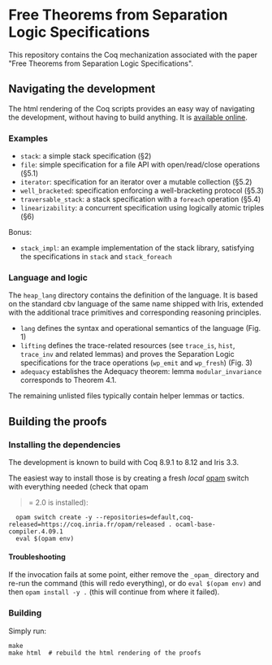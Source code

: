# Free Theorems from Separation Logic Specifications

This repository contains the Coq mechanization associated with the paper "Free
Theorems from Separation Logic Specifications".

## Navigating the development

The html rendering of the Coq scripts provides an easy way of navigating the
development, without having to build anything. It is [available
online](https://logsem.github.io/intensional/html/toc.html).

### Examples

- `stack`: a simple stack specification (§2)
- `file`: simple specification for a file API with open/read/close operations (§5.1)
- `iterator`: specification for an iterator over a mutable collection (§5.2)
- `well_bracketed`: specification enforcing a well-bracketing protocol (§5.3)
- `traversable_stack`: a stack specification with a `foreach` operation (§5.4)
- `linearizability`: a concurrent specification using logically atomic triples (§6)

Bonus:
- `stack_impl`: an example implementation of the stack library, satisfying the
  specifications in `stack` and `stack_foreach`

### Language and logic

The `heap_lang` directory contains the definition of the language. It is based
on the standard cbv language of the same name shipped with Iris, extended with
the additional trace primitives and corresponding reasoning principles.

- `lang` defines the syntax and operational semantics of the language (Fig. 1)
- `lifting` defines the trace-related resources (see `trace_is`, `hist`,
  `trace_inv` and related lemmas) and proves the Separation Logic specifications
  for the trace operations (`wp_emit` and `wp_fresh`) (Fig. 3)
- `adequacy` establishes the Adequacy theorem: lemma `modular_invariance`
  corresponds to Theorem 4.1.

The remaining unlisted files typically contain helper lemmas or tactics.


## Building the proofs

### Installing the dependencies

The development is known to build with Coq 8.9.1 to 8.12 and Iris 3.3. 

The easiest way to install those is by creating a fresh *local*
[opam](https://opam.ocaml.org/) switch with everything needed (check that opam
>= 2.0 is installed):

```
  opam switch create -y --repositories=default,coq-released=https://coq.inria.fr/opam/released . ocaml-base-compiler.4.09.1
  eval $(opam env)
```

#### Troubleshooting

If the invocation fails at some point, either remove the `_opam_` directory and
re-run the command (this will redo everything), or do `eval $(opam env)` and
then `opam install -y .` (this will continue from where it failed).

### Building

Simply run:
```
make
make html  # rebuild the html rendering of the proofs
```

